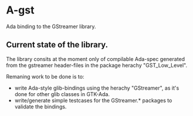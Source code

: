 # A-gst
Ada binding to the GStreamer library.


## Current state of the library.
The library consits at the moment only of compilable Ada-spec generated from the gstreamer header-files in the package herachy "GST_Low_Level".

Remaning work to be done is to:
* write Ada-style glib-bindings using the herachy "GStreamer", as it's done for other glib classes in GTK-Ada.
* write/generate simple testcases for the GStreamer.* packages to validate the bindings.




